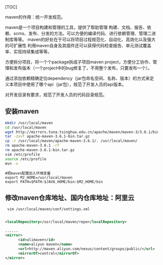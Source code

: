 [TOC]

maven的作用：统一开发规范。

maven是一个项目构建和管理的工具，提供了帮助管理 构建、文档、报告、依赖、scms、发布、分发的方法。可以方便的编译代码、进行依赖管理、管理二进制库等等。
maven的好处在于可以将项目过程规范化、自动化、高效化以及强大的可扩展性
利用maven自身及其插件还可以获得代码检查报告、单元测试覆盖率、实现持续集成等等。

方便拆分项目，将一个个package拆成子项目maven project，方便分工协作、管理和发布版本（一个project中的bug修复了，不用整个发布，只要发布一个）。

通过添加依赖精确定位dependency（jar包命名空间、名称、版本）的方式来定义本项目中使用了哪个api（jar包），规范了开发人员的api版本。

对开发目录有要求，规范了开发人员的代码目录规范。

## 安装maven

```bash
mkdir /usr/local/maven
cd /usr/local/maven
wget http://mirrors.tuna.tsinghua.edu.cn/apache/maven/maven-3/3.6.1/binaries/apache-maven-3.6.1-bin.tar.gz
tar -zxvf apache-maven-3.6.1-bin.tar.gz
cp -r /usr/local/maven/apache-maven-3.6.1/. /usr/local/maven/
rm apache-maven-3.6.1 -rf
rm apache-maven-3.6.1-bin.tar.gz
vim /etc/profile
source /etc/profile
mvn -v
```

```properties
#把maven配置加入环境变量
export M2_HOME=/usr/local/maven
export PATH=$PATH:$JAVA_HOME/bin:$M2_HOME/bin

```



## 修改maven仓库地址、国内仓库地址：阿里云

```
 vim /usr/local/maven/conf/settings.xml
 
```

``` xml
<localRepository>/usr/local/maven/repo</localRepository>

......
<mirror>
      <id>alimaven</id>
      <name>aliyun maven</name>
      <url>http://maven.aliyun.com/nexus/content/groups/public/</url>
      <mirrorOf>central</mirrorOf>
</mirror>
```

